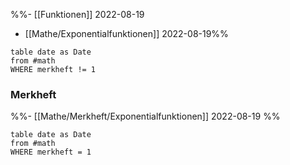 %%- [[Funktionen]] 2022-08-19
- [[Mathe/Exponentialfunktionen]] 2022-08-19%%
```dataview
table date as Date
from #math
WHERE merkheft != 1
```

### Merkheft
%%- [[Mathe/Merkheft/Exponentialfunktionen]] 2022-08-19 %%

```dataview
table date as Date
from #math
WHERE merkheft = 1
```
